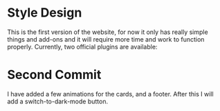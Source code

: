 # Style Design
This is the first version of the website, for now it only has really simple things and add-ons and it will require more time and work to function properly.
Currently, two official plugins are available:

# Second Commit
I have added a few animations for the cards, and a footer. After this I will add a switch-to-dark-mode button.
